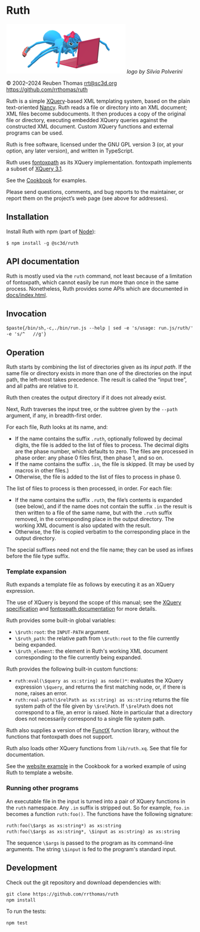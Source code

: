 # Ruth

![logo](logo/ruth-small.png) _logo by Silvia Polverini_

© 2002–2024 Reuben Thomas <rrt@sc3d.org>  
<https://github.com/rrthomas/ruth>

Ruth is a simple [XQuery]-based XML templating system, based on the plain
text-oriented [Nancy]. Ruth reads a file or directory into an XML document;
XML files become subdocuments. It then produces a copy of the original file
or directory, executing embedded XQuery queries against the constructed XML
document. Custom XQuery functions and external programs can be used.

[XQuery]: https://www.w3.org/TR/xquery/
[Nancy]: https://github.com/rrthomas/nancy

Ruth is free software, licensed under the GNU GPL version 3 (or, at your
option, any later version), and written in TypeScript.

Ruth uses [fontoxpath] as its XQuery implementation. fontoxpath implements a
subset of [XQuery 3.1](https://www.w3.org/TR/xquery-31/).

[fontoxpath]: https://www.npmjs.com/package/fontoxpath

See the [Cookbook](Cookbook.md) for examples.

Please send questions, comments, and bug reports to the maintainer, or
report them on the project’s web page (see above for addresses).

## Installation

Install Ruth with npm (part of [Node](https://nodejs.org)):

```
$ npm install -g @sc3d/ruth
```

## API documentation

Ruth is mostly used via the `ruth` command, not least because of a
limitation of fontoxpath, which cannot easily be run more than once in the
same process. Nonetheless, Ruth provides some APIs which are documented in
[docs/index.html](https://rrthomas.github.io/ruth/).

## Invocation

```
$paste{/bin/sh,-c,./bin/run.js --help | sed -e 's/usage: run.js/ruth/' -e 's/^   //g'}
```

## Operation <a name="operation"></a>

Ruth starts by combining the list of directories given as its _input path_.
If the same file or directory exists in more than one of the directories on
the input path, the left-most takes precedence. The result is called the
“input tree”, and all paths are relative to it.

Ruth then creates the output directory if it does not already exist.

Next, Ruth traverses the input tree, or the subtree given by the `--path`
argument, if any, in breadth-first order.

For each file, Ruth looks at its name, and:

- If the name contains the suffix `.ruth`, optionally followed by decimal
  digits, the file is added to the list of files to process. The decimal
  digits are the phase number, which defaults to zero. The files are
  processed in phase order: any phase 0 files first, then phase 1, and so
  on.
- If the name contains the suffix `.in`, the file is skipped. (It may
  be used by macros in other files.)
- Otherwise, the file is added to the list of files to process in phase 0.

The list of files to process is then processed, in order. For each file:

- If the name contains the suffix `.ruth`, the file’s contents is expanded
  (see below), and if the name does not contain the suffix `.in` the result
  is then written to a file of the same name, but with the `.ruth` suffix
  removed, in the corresponding place in the output directory. The working
  XML document is also updated with the result.
- Otherwise, the file is copied verbatim to the corresponding place in the
  output directory.

The special suffixes need not end the file name; they can be used as infixes
before the file type suffix.

### Template expansion

Ruth expands a template file as follows by executing it as an XQuery
expression.

The use of XQuery is beyond the scope of this manual; see the
[XQuery specification][XQuery] and [fontoxpath documentation][fontoxpath]
for more details.

Ruth provides some built-in global variables:

- `\$ruth:root`: the `INPUT-PATH` argument.
- `\$ruth_path`: the relative path from `\$ruth:root` to the file currently
  being expanded.
- `\$ruth_element`: the element in Ruth's working XML document corresponding
  to the file currently being expanded.

Ruth provides the following built-in custom functions:

- `ruth:eval(\$query as xs:string) as node()*`: evaluates the XQuery
  expression `\$query`, and returns the first matching node, or, if there is
  none, raises an error.
- `ruth:real-path(\$relPath as xs:string) as xs:string` returns the file
  system path of the file given by `\$relPath`. If `\$relPath` does not
  correspond to a file, an error is raised. Note in particular that a
  directory does not necessarily correspond to a single file system path.

Ruth also supplies a version of the
[FunctX](http://www.xqueryfunctions.com/) function library, without the
functions that fontoxpath does not support.

Ruth also loads other XQuery functions from `lib/ruth.xq`. See that file for
documentation.

See the [website example](Cookbook.md#website-example) in the Cookbook for a
worked example of using Ruth to template a website.

### Running other programs

An executable file in the input is turned into a pair of XQuery functions in
the `ruth` namespace. Any `.in` suffix is stripped out. So for example,
`foo.in` becomes a function `ruth:foo()`. The functions have the following
signature:

```
ruth:foo(\$args as xs:string*) as xs:string
ruth:foo(\$args as xs:string*, \$input as xs:string) as xs:string
```

The sequence `\$args` is passed to the program as its command-line arguments.
The string `\$input` is fed to the program's standard input.

## Development

Check out the git repository and download dependencies with:

```
git clone https://github.com/rrthomas/ruth
npm install
```

To run the tests:

```
npm test
```

